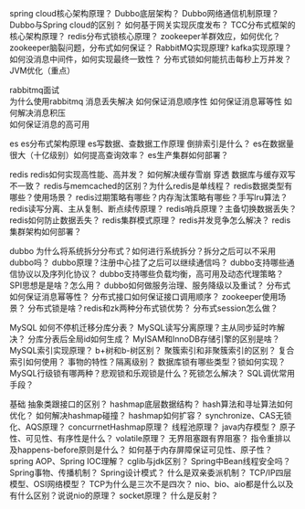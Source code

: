 spring cloud核心架构原理？
Dubbo底层架构？
Dubbo网络通信机制原理？
Dubbo与Spring cloud的区别？
如何基于网关实现灰度发布？
TCC分布式框架的核心架构原理？
redis分布式锁核心原理？
zookeeper羊群效应，如何优化？
zookeeper脑裂问题，分布式如何保证？
RabbitMQ实现原理?
kafka实现原理？
如何没消息中间件，如何实现最终一致性？
分布式锁如何能抗击每秒上万并发？
JVM优化（重点）



rabbitmq面试  
为什么使用rabbitmq 
消息丢失解决 
如何保证消息顺序性 
如何保证消息幂等性 
如何解决消息积压  
如何保证消息的高可用

es
es分布式架构原理
es写数据、查数据工作原理 
倒排索引是什么？
es在数据量很大（十亿级别）如何提高查询效率？
es生产集群如何部署？

redis
redis如何实现高性能、高并发？
如何解决缓存雪崩 穿透 数据库与缓存双写不一致？
redis与memcached的区别？为什么redis是单线程？
redis数据类型有哪些？使用场景？ 
redis过期策略有哪些？内存淘汰策略有哪些？手写lru算法？
redis读写分离、主从复制、断点续传原理？
redis哨兵原理？主备切换数据丢失？
redis如何防止数据丢失？
redis集群模式原理？
redis并发竞争怎么解决？
redis集群架构如何部署？


dubbo
为什么将系统拆分分布式？如何进行系统拆分？拆分之后可以不采用dubbo吗？
dubbo原理？注册中心挂了之后可以继续通信吗？
dubbo支持哪些通信协议以及序列化协议？
dubbo支持哪些负载均衡，高可用及动态代理策略？
SPI思想是是啥？怎么用？
dubbo如何做服务治理、服务降级以及重试？
分布式如何保证消息幂等性？
分布式接口如何保证接口调用顺序？
zookeeper使用场景？
分布式锁是啥？redis和zk两种分布式锁优势？
分布式session怎么做？


MySQL
如何不停机迁移分库分表？
MySQL读写分离原理？主从同步延时咋解决？
分库分表后全局id如何生成？
MyISAM和InnoDB存储引擎的区别是啥？
MySQL索引实现原理？
b+树和b-树区别？
聚簇索引和非聚簇索引的区别？
复合索引如何使用？
事物的特性？隔离级别？
数据库锁有哪些类型？锁如何实现？MySQL行级锁有哪两种？悲观锁和乐观锁是什么？死锁怎么解决？
SQL调优常用手段？



基础
抽象类跟接口的区别？
hashmap底层数据结构？
hash算法和寻址算法如何优化？
如何解决hashmap碰撞？
hashmap如何扩容？
synchronize、CAS无锁化、AQS原理？
concurrnetHashmap原理？
线程池原理？
java内存模型？
原子性、可见性、有序性是什么？
volatile原理？
无界阻塞跟有界阻塞？
指令重排以及happens-before原则是什么？
如何基于内存屏障保证可见性、原子性？
spring AOP、Spring IOC理解？
cglib与jdk区别？
Spring中Bean线程安全吗？
Spring事物、传播机制？
Spring设计模式？
什么是双亲委派机制？
TCP/IP四层模型、OSI网络模型？
TCP为什么是三次不是四次？
nio、bio、aio都是什么以及有什么区别？说说nio的原理？
socket原理？
什么是反射？






